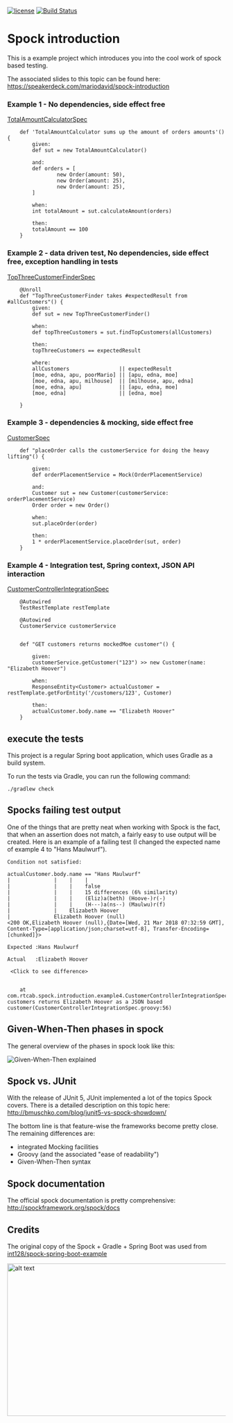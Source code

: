 [![license](https://img.shields.io/badge/license-Apache%20License%202.0-blue.svg?style=flat)](http://www.apache.org/licenses/LICENSE-2.0)
[![Build Status](https://travis-ci.org/mariodavid/spock-introduction.svg?branch=master)](https://travis-ci.org/mariodavid/spock-introduction)

# Spock introduction

This is a example project which introduces you into the cool work of spock based testing.

The associated slides to this topic can be found here: https://speakerdeck.com/mariodavid/spock-introduction

### Example 1 - No dependencies, side effect free

[TotalAmountCalculatorSpec](https://github.com/mariodavid/spock-introduction/blob/master/src/test/groovy/com/rtcab/spock/introduction/example1/TotalAmountCalculatorSpec.groovy)

```
    def 'TotalAmountCalculator sums up the amount of orders amounts'() {
        given:
        def sut = new TotalAmountCalculator()

        and:
        def orders = [
                new Order(amount: 50),
                new Order(amount: 25),
                new Order(amount: 25),
        ]

        when:
        int totalAmount = sut.calculateAmount(orders)

        then:
        totalAmount == 100
    }
```

### Example 2 - data driven test, No dependencies, side effect free, exception handling in tests

[TopThreeCustomerFinderSpec](https://github.com/mariodavid/spock-introduction/blob/master/src/test/groovy/com/rtcab/spock/introduction/example2/TopThreeCustomerFinderSpec.groovy)

```
    @Unroll
    def "TopThreeCustomerFinder takes #expectedResult from #allCustomers"() {
        given:
        def sut = new TopThreeCustomerFinder()

        when:
        def topThreeCustomers = sut.findTopCustomers(allCustomers)

        then:
        topThreeCustomers == expectedResult

        where:
        allCustomers                || expectedResult
        [moe, edna, apu, poorMario] || [apu, edna, moe]
        [moe, edna, apu, milhouse]  || [milhouse, apu, edna]
        [moe, edna, apu]            || [apu, edna, moe]
        [moe, edna]                 || [edna, moe]

    }
```


### Example 3 - dependencies & mocking, side effect free

[CustomerSpec](https://github.com/mariodavid/spock-introduction/blob/master/src/test/groovy/com/rtcab/spock/introduction/example3/CustomerSpec.groovy)

```
    def "placeOrder calls the customerService for doing the heavy lifting"() {

        given:
        def orderPlacementService = Mock(OrderPlacementService)

        and:
        Customer sut = new Customer(customerService: orderPlacementService)
        Order order = new Order()

        when:
        sut.placeOrder(order)

        then:
        1 * orderPlacementService.placeOrder(sut, order)
    }
```


### Example 4 - Integration test, Spring context, JSON API interaction

[CustomerControllerIntegrationSpec](https://github.com/mariodavid/spock-introduction/blob/master/src/test/groovy/com/rtcab/spock/introduction/example4/CustomerControllerIntegrationSpec.groovy)

```
    @Autowired
    TestRestTemplate restTemplate

    @Autowired
    CustomerService customerService


    def "GET customers returns mockedMoe customer"() {

        given:
        customerService.getCustomer("123") >> new Customer(name: "Elizabeth Hoover")

        when:
        ResponseEntity<Customer> actualCustomer = restTemplate.getForEntity('/customers/123', Customer)

        then:
        actualCustomer.body.name == "Elizabeth Hoover"
    }
```




## execute the tests

This project is a regular Spring boot application, which uses Gradle as a build system.

To run the tests via Gradle, you can run the following command:

`./gradlew check`




## Spocks failing test output

One of the things that are pretty neat when working with Spock is the fact, that when an assertion does not match, 
a fairly easy to use output will be created. Here is an example of a failing test (I changed the expected name of example 4 to "Hans Maulwurf").


```
Condition not satisfied:

actualCustomer.body.name == "Hans Maulwurf"
|              |    |    |
|              |    |    false
|              |    |    15 differences (6% similarity)
|              |    |    (Eliz)a(beth) (Hoove-)r(-)
|              |    |    (H---)a(ns--) (Maulwu)r(f)
|              |    Elizabeth Hoover
|              Elizabeth Hoover (null)
<200 OK,Elizabeth Hoover (null),{Date=[Wed, 21 Mar 2018 07:32:59 GMT], Content-Type=[application/json;charset=utf-8], Transfer-Encoding=[chunked]}>

Expected :Hans Maulwurf

Actual   :Elizabeth Hoover

 <Click to see difference>


	at com.rtcab.spock.introduction.example4.CustomerControllerIntegrationSpec.GET customers returns Elizabeth Hoover as a JSON based customer(CustomerControllerIntegrationSpec.groovy:56)
```


## Given-When-Then phases in spock
The general overview of the phases in spock look like this:

![Given-When-Then explained](http://spockframework.org/spock/docs/1.1/images/Blocks2Phases.png)



## Spock vs. JUnit

With the release of JUnit 5, JUnit implemented a lot of the topics Spock covers. There is a detailed
description on this topic here: http://bmuschko.com/blog/junit5-vs-spock-showdown/

The bottom line is that feature-wise the frameworks become pretty close. The remaining differences are:

* integrated Mocking facilities
* Groovy (and the associated "ease of readability")
* Given-When-Then syntax



## Spock documentation

The official spock documentation is pretty comprehensive: http://spockframework.org/spock/docs


## Credits
The original copy of the Spock + Gradle + Spring Boot was used from [int128/spock-spring-boot-example](https://github.com/int128/spock-spring-boot-example)

<img src="https://raw.githubusercontent.com/cuba-platform/cuba-petclinic/master/img/cuba-petclinic-overview.gif" alt="alt text" width="552" height="351">
